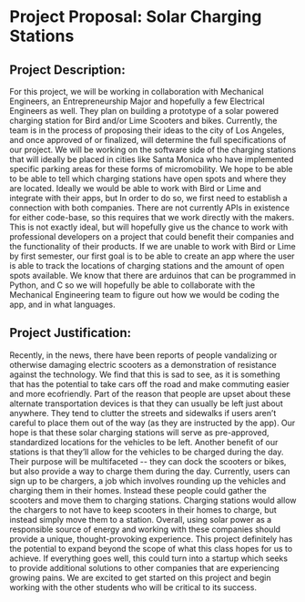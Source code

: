 # Project Proposal: Solar Charging Stations
## Project Description:

For this project, we will be working in collaboration with Mechanical Engineers, an Entrepreneurship Major and hopefully a few Electrical Engineers as well. They plan on building a prototype of a solar powered charging station for Bird and/or Lime Scooters and bikes. Currently, the team is in the process of proposing their ideas to the city of Los Angeles, and once approved of or finalized, will determine the full specifications of our project.  We will be working on the software side of the charging stations that will ideally be placed in cities like Santa Monica who have implemented specific parking areas for these forms of micromobility.  We hope to be able to be able to tell which charging stations have open spots and where they are located. Ideally we would be able to work with Bird or Lime and integrate with their apps, but In order to do so, we first need to establish a connection with both companies.  There are not currently APIs in existence for either code-base, so this requires that we work directly with the makers.  This is not exactly ideal, but will hopefully give us the chance to work with professional developers on a project that could benefit their companies and the functionality of their products.
If we are unable to work with Bird or Lime by first semester, our first goal is to be able to create an app where the user is able to track the locations of charging stations and the amount of open spots available. We know that there are arduinos that can be programmed in Python, and C so we will hopefully be able to collaborate with the Mechanical Engineering team to figure out how we would be coding the app, and in what languages.


## Project Justification:
Recently, in the news, there have been reports of people vandalizing or otherwise damaging electric scooters as a demonstration of resistance against the technology.  We find that this is sad to see, as it is something that has the potential to take cars off the road and make commuting easier and more ecofriendly.  Part of the reason that people are upset about these alternate transportation devices is that they can usually be left just about anywhere.  They tend to clutter the streets and sidewalks if users aren’t careful to place them out of the way (as they are instructed by the app).  Our hope is that these solar charging stations will serve as pre-approved, standardized locations for the vehicles to be left.
Another benefit of our stations is that they’ll allow for the vehicles to be charged during the day.  Their purpose will be multifaceted -- they can dock the scooters or bikes, but also provide a way to charge them during the day.  Currently, users can sign up to be chargers, a job which involves rounding up the vehicles and charging them in their homes. Instead these people could gather the scooters and move them to charging stations. Charging stations would allow the chargers to not have to keep scooters in their homes to charge, but instead simply move them to a station.
Overall, using solar power as a responsible source of energy and working with these companies should provide a unique, thought-provoking experience.  This project definitely has the potential to expand beyond the scope of what this class hopes for us to achieve.  If everything goes well, this could turn into a startup which seeks to provide additional solutions to other companies that are experiencing growing pains.  We are excited to get started on this project and begin working with the other students who will be critical to its success.
